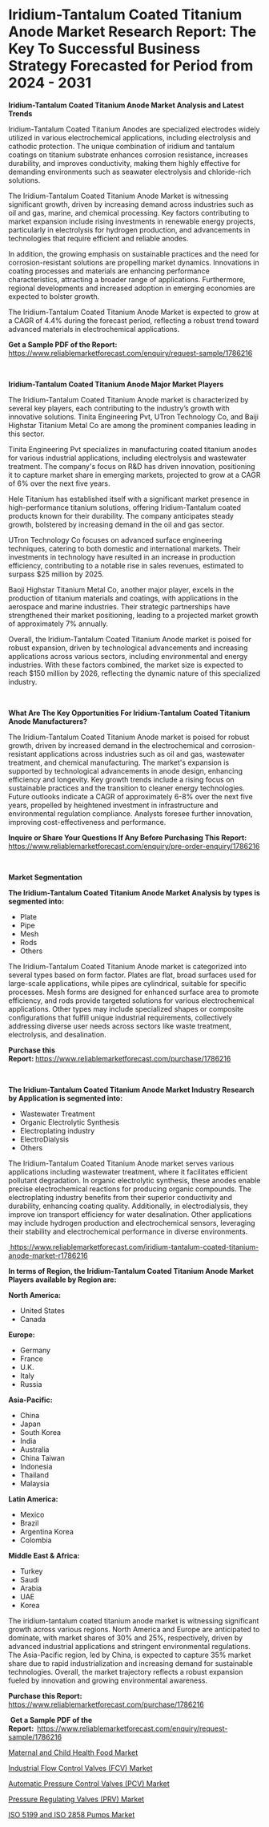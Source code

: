 <p><h1>Iridium-Tantalum Coated Titanium Anode Market Research Report: The Key To Successful Business Strategy Forecasted for Period from 2024 - 2031</h1></p><p><strong>Iridium-Tantalum Coated Titanium Anode Market Analysis and Latest Trends</strong></p>
<p><p>Iridium-Tantalum Coated Titanium Anodes are specialized electrodes widely utilized in various electrochemical applications, including electrolysis and cathodic protection. The unique combination of iridium and tantalum coatings on titanium substrate enhances corrosion resistance, increases durability, and improves conductivity, making them highly effective for demanding environments such as seawater electrolysis and chloride-rich solutions. </p><p>The Iridium-Tantalum Coated Titanium Anode Market is witnessing significant growth, driven by increasing demand across industries such as oil and gas, marine, and chemical processing. Key factors contributing to market expansion include rising investments in renewable energy projects, particularly in electrolysis for hydrogen production, and advancements in technologies that require efficient and reliable anodes.</p><p>In addition, the growing emphasis on sustainable practices and the need for corrosion-resistant solutions are propelling market dynamics. Innovations in coating processes and materials are enhancing performance characteristics, attracting a broader range of applications. Furthermore, regional developments and increased adoption in emerging economies are expected to bolster growth.</p><p>The Iridium-Tantalum Coated Titanium Anode Market is expected to grow at a CAGR of 4.4% during the forecast period, reflecting a robust trend toward advanced materials in electrochemical applications.</p></p>
<p><strong>Get a Sample PDF of the Report:&nbsp;</strong> <a href="https://www.reliablemarketforecast.com/enquiry/request-sample/1786216?utm_campaign=1545&utm_medium=2&utm_source=Github&utm_content=ia&utm_term=13102024&utm_id=iridium-tantalum-coated-titanium-anode">https://www.reliablemarketforecast.com/enquiry/request-sample/1786216</a></p>
<p>&nbsp;</p>
<p><strong>Iridium-Tantalum Coated Titanium Anode Major Market Players</strong></p>
<p><p>The Iridium-Tantalum Coated Titanium Anode market is characterized by several key players, each contributing to the industry’s growth with innovative solutions. Tinita Engineering Pvt, UTron Technology Co, and Baiji Highstar Titanium Metal Co are among the prominent companies leading in this sector.</p><p>Tinita Engineering Pvt specializes in manufacturing coated titanium anodes for various industrial applications, including electrolysis and wastewater treatment. The company's focus on R&D has driven innovation, positioning it to capture market share in emerging markets, projected to grow at a CAGR of 6% over the next five years.</p><p>Hele Titanium has established itself with a significant market presence in high-performance titanium solutions, offering Iridium-Tantalum coated products known for their durability. The company anticipates steady growth, bolstered by increasing demand in the oil and gas sector.</p><p>UTron Technology Co focuses on advanced surface engineering techniques, catering to both domestic and international markets. Their investments in technology have resulted in an increase in production efficiency, contributing to a notable rise in sales revenues, estimated to surpass $25 million by 2025.</p><p>Baoji Highstar Titanium Metal Co, another major player, excels in the production of titanium materials and coatings, with applications in the aerospace and marine industries. Their strategic partnerships have strengthened their market positioning, leading to a projected market growth of approximately 7% annually.</p><p>Overall, the Iridium-Tantalum Coated Titanium Anode market is poised for robust expansion, driven by technological advancements and increasing applications across various sectors, including environmental and energy industries. With these factors combined, the market size is expected to reach $150 million by 2026, reflecting the dynamic nature of this specialized industry.</p></p>
<p>&nbsp;</p>
<p><strong>What Are The Key Opportunities For Iridium-Tantalum Coated Titanium Anode Manufacturers?</strong></p>
<p><p>The Iridium-Tantalum Coated Titanium Anode market is poised for robust growth, driven by increased demand in the electrochemical and corrosion-resistant applications across industries such as oil and gas, wastewater treatment, and chemical manufacturing. The market's expansion is supported by technological advancements in anode design, enhancing efficiency and longevity. Key growth trends include a rising focus on sustainable practices and the transition to cleaner energy technologies. Future outlooks indicate a CAGR of approximately 6-8% over the next five years, propelled by heightened investment in infrastructure and environmental regulation compliance. Analysts foresee further innovation, improving cost-effectiveness and performance.</p></p>
<p><strong>Inquire or Share Your Questions If Any Before Purchasing This Report:</strong> <a href="https://www.reliablemarketforecast.com/enquiry/pre-order-enquiry/1786216?utm_campaign=1545&utm_medium=2&utm_source=Github&utm_content=ia&utm_term=13102024&utm_id=iridium-tantalum-coated-titanium-anode">https://www.reliablemarketforecast.com/enquiry/pre-order-enquiry/1786216</a></p>
<p>&nbsp;</p>
<p><strong>Market Segmentation</strong></p>
<p><strong>The Iridium-Tantalum Coated Titanium Anode Market Analysis by types is segmented into:</strong></p>
<p><ul><li>Plate</li><li>Pipe</li><li>Mesh</li><li>Rods</li><li>Others</li></ul></p>
<p><p>The Iridium-Tantalum Coated Titanium Anode market is categorized into several types based on form factor. Plates are flat, broad surfaces used for large-scale applications, while pipes are cylindrical, suitable for specific processes. Mesh forms are designed for enhanced surface area to promote efficiency, and rods provide targeted solutions for various electrochemical applications. Other types may include specialized shapes or composite configurations that fulfill unique industrial requirements, collectively addressing diverse user needs across sectors like waste treatment, electrolysis, and desalination.</p></p>
<p><strong>Purchase this Report:&nbsp;</strong><a href="https://www.reliablemarketforecast.com/purchase/1786216?utm_campaign=1545&utm_medium=2&utm_source=Github&utm_content=ia&utm_term=13102024&utm_id=iridium-tantalum-coated-titanium-anode">https://www.reliablemarketforecast.com/purchase/1786216</a></p>
<p>&nbsp;</p>
<p><strong>The Iridium-Tantalum Coated Titanium Anode Market Industry Research by Application is segmented into:</strong></p>
<p><ul><li>Wastewater Treatment</li><li>Organic Electrolytic Synthesis</li><li>Electroplating industry</li><li>ElectroDialysis</li><li>Others</li></ul></p>
<p><p>The Iridium-Tantalum Coated Titanium Anode market serves various applications including wastewater treatment, where it facilitates efficient pollutant degradation. In organic electrolytic synthesis, these anodes enable precise electrochemical reactions for producing organic compounds. The electroplating industry benefits from their superior conductivity and durability, enhancing coating quality. Additionally, in electrodialysis, they improve ion transport efficiency for water desalination. Other applications may include hydrogen production and electrochemical sensors, leveraging their stability and electrochemical performance in diverse environments.</p></p>
<p><a href="https://www.reliablemarketforecast.com/iridium-tantalum-coated-titanium-anode-market-r1786216?utm_campaign=1545&utm_medium=2&utm_source=Github&utm_content=ia&utm_term=13102024&utm_id=iridium-tantalum-coated-titanium-anode">&nbsp;https://www.reliablemarketforecast.com/iridium-tantalum-coated-titanium-anode-market-r1786216</a></p>
<p><strong>In terms of Region, the Iridium-Tantalum Coated Titanium Anode Market Players available by Region are:</strong></p>
<p>
    <p> <strong> North America: </strong>
        <ul>
            <li>United States</li>
            <li>Canada</li>
        </ul>
        </p> 
    <p> <strong> Europe: </strong>
        <ul>
            <li>Germany</li>
            <li>France</li>
            <li>U.K.</li>
            <li>Italy</li>
            <li>Russia</li>
        </ul>
        </p> 
    <p> <strong> Asia-Pacific: </strong>
        <ul>
            <li>China</li>
            <li>Japan</li>
            <li>South Korea</li>
            <li>India</li>
            <li>Australia</li>
            <li>China Taiwan</li>
            <li>Indonesia</li>
            <li>Thailand</li>
            <li>Malaysia</li>
        </ul>
        </p> 
    <p> <strong> Latin America: </strong>
        <ul>
            <li>Mexico</li>
            <li>Brazil</li>
            <li>Argentina Korea</li>
            <li>Colombia</li>
        </ul>
        </p> 
    <p> <strong> Middle East & Africa: </strong>
        <ul>
            <li>Turkey</li>
            <li>Saudi</li>
            <li>Arabia</li>
            <li>UAE</li>
            <li>Korea</li>
        </ul>
    </p>
    </p>
<p><p>The iridium-tantalum coated titanium anode market is witnessing significant growth across various regions. North America and Europe are anticipated to dominate, with market shares of 30% and 25%, respectively, driven by advanced industrial applications and stringent environmental regulations. The Asia-Pacific region, led by China, is expected to capture 35% market share due to rapid industrialization and increasing demand for sustainable technologies. Overall, the market trajectory reflects a robust expansion fueled by innovation and growing environmental awareness.</p></p>
<p><strong>Purchase this Report: </strong><a href="https://www.reliablemarketforecast.com/purchase/1786216?utm_campaign=1545&utm_medium=2&utm_source=Github&utm_content=ia&utm_term=13102024&utm_id=iridium-tantalum-coated-titanium-anode">https://www.reliablemarketforecast.com/purchase/1786216</a></p>
<p>&nbsp;<strong>Get a Sample PDF of the Report:&nbsp;&nbsp;</strong><a href="https://www.reliablemarketforecast.com/enquiry/request-sample/1786216?utm_campaign=1545&utm_medium=2&utm_source=Github&utm_content=ia&utm_term=13102024&utm_id=iridium-tantalum-coated-titanium-anode">https://www.reliablemarketforecast.com/enquiry/request-sample/1786216</a></p>
<p><strong></strong></p>
<p><p><a href="https://www.linkedin.com/pulse/maternal-child-health-food-market-size-growing-cagr-117-zyxoc?utm_campaign=1545&utm_medium=2&utm_source=Github&utm_content=ia&utm_term=13102024&utm_id=iridium-tantalum-coated-titanium-anode">Maternal and Child Health Food Market</a></p><p><a href="https://www.linkedin.com/pulse/what-influencing-future-industrial-flow-control-valves-ykbcc?utm_campaign=1545&utm_medium=2&utm_source=Github&utm_content=ia&utm_term=13102024&utm_id=iridium-tantalum-coated-titanium-anode">Industrial Flow Control Valves (FCV) Market</a></p><p><a href="https://www.linkedin.com/pulse/automatic-pressure-control-valves-pcv-market-velocity-115-cagr-bg8te?utm_campaign=1545&utm_medium=2&utm_source=Github&utm_content=ia&utm_term=13102024&utm_id=iridium-tantalum-coated-titanium-anode">Automatic Pressure Control Valves (PCV) Market</a></p><p><a href="https://www.linkedin.com/pulse/pressure-regulating-valves-prv-market-trends-insights-type-nsbrc?utm_campaign=1545&utm_medium=2&utm_source=Github&utm_content=ia&utm_term=13102024&utm_id=iridium-tantalum-coated-titanium-anode">Pressure Regulating Valves (PRV) Market</a></p><p><a href="https://www.linkedin.com/pulse/strategic-forecast-iso-5199-2858-pumps-market-growth-trends-vwclc?utm_campaign=1545&utm_medium=2&utm_source=Github&utm_content=ia&utm_term=13102024&utm_id=iridium-tantalum-coated-titanium-anode">ISO 5199 and ISO 2858 Pumps Market</a></p></p>